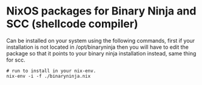 # NixOS packages for Binary Ninja and SCC (shellcode compiler)
Can be installed on your system using the following commands, first if your installation is not located in /opt/binaryninja then you will have to edit the package so that it points to your binary ninja installation instead, same thing for scc.
```shell
# run to install in your nix-env.
nix-env -i -f ./binaryninja.nix
```
